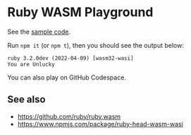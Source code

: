 # Ruby WASM Playground

See the [sample code](index.js).

Run `npm it` (or `npm t`), then you should see the output below:

```
ruby 3.2.0dev (2022-04-09) [wasm32-wasi]
You are Unlucky
```

You can also play on GitHub Codespace.

## See also

- https://github.com/ruby/ruby.wasm
- https://www.npmjs.com/package/ruby-head-wasm-wasi
